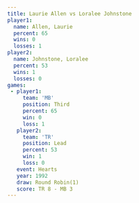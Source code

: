 ```yaml
---
title: Laurie Allen vs Loralee Johnstone
player1:                  
  name: Allen, Laurie     
  percent: 65             
  wins: 0                 
  losses: 1               
player2:                  
  name: Johnstone, Loralee
  percent: 53             
  wins: 1                 
  losses: 0               
games:
 - player1:         
     team: 'MB'     
     position: Third
     percent: 65    
     win: 0         
     loss: 1        
   player2:        
     team: 'TR'    
     position: Lead
     percent: 53   
     win: 1        
     loss: 0       
   event: Hearts       
   year: 1992          
   draw: Round Robin(1)
   score: TR 8 - MB 3  
---
```

